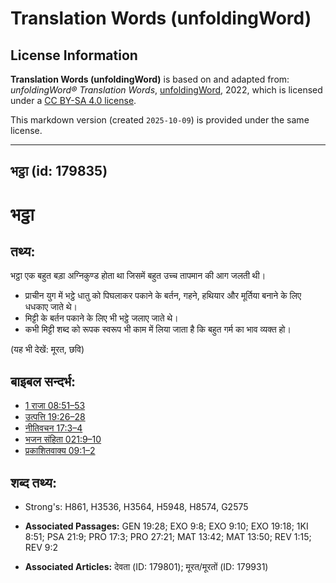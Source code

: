 # Translation Words (unfoldingWord)

## License Information

**Translation Words (unfoldingWord)** is based on and adapted from: _unfoldingWord® Translation Words_, [unfoldingWord](https://unfoldingword.org/utw), 2022, which is licensed under a [CC BY-SA 4.0 license](https://creativecommons.org/licenses/by-sa/4.0/legalcode.en).

This markdown version (created `2025-10-09`) is provided under the same license.



--------------------------------

## भट्ठा (id: 179835)

भट्ठा
=====

तथ्य:
-----

भट्ठा एक बहुत बड़ा अग्निकुण्ड होता था जिसमें बहुत उच्च तापमान की आग जलती थी।

* प्राचीन युग में भट्ठे धातु को पिघलाकर पकाने के बर्तन, गहने, हथियार और मूर्तिया बनाने के लिए धधकाए जाते थे।
* मिट्टी के बर्तन पकाने के लिए भी भट्ठे जलाए जाते थे।
* कभी मिट्टी शब्द को रूपक स्वरूप भी काम में लिया जाता है कि बहुत गर्म का भाव व्यक्त हो।

(यह भी देखें: मूरत, छवि)

बाइबल सन्दर्भ:
--------------

* [1 राजा 08:51–53](https://ref.ly/1Kgs0:0)
* [उत्पत्ति 19:26–28](https://ref.ly/Gen19:26-Gen19:28)
* [नीतिवचन 17:3–4](https://ref.ly/Prov17:3-Prov17:4)
* [भजन संहिता 021:9–10](rc://*/tn/help/psa/021/009)
* [प्रकाशितवाक्य 09:1–2](https://ref.ly/Rev0:0)

शब्द तथ्य:
----------

* Strong's: H861, H3536, H3564, H5948, H8574, G2575

* **Associated Passages:** GEN 19:28; EXO 9:8; EXO 9:10; EXO 19:18; 1KI 8:51; PSA 21:9; PRO 17:3; PRO 27:21; MAT 13:42; MAT 13:50; REV 1:15; REV 9:2
* **Associated Articles:** देवता (ID: 179801); मूरत/मूरतों (ID: 179931)

